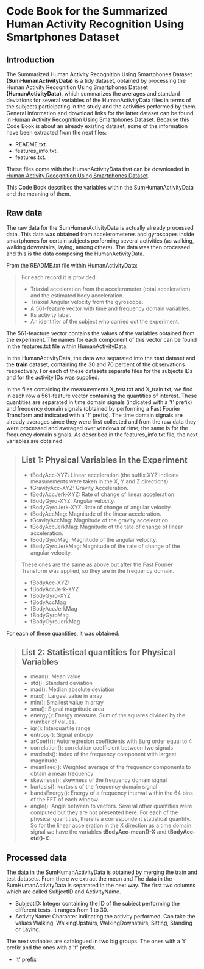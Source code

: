 # Code Book for the Summarized Human Activity Recognition Using Smartphones Dataset
## Introduction
The Summarized Human Activity Recognition Using Smartphones Dataset **(SumHumanActivityData)** is a tidy dataset, obtained by processing the
Human Activity Recognition Using Smartphones Dataset **(HumanActivityData)**, which summarizes the averages and standard deviations for several variables
of the HumanActivityData files in terms of the subjects participating in the study and the activities performed by them.
General information and download links for the latter dataset can be found in
[Human Activity Recognition Using Smartphones Dataset](http://archive.ics.uci.edu/ml/datasets/Human+Activity+Recognition+Using+Smartphones).
Because this Code Book is about an already existing dataset, some of the information have been extracted from the next files:
- README.txt.
- features_info.txt.
- features.txt.

These files come with the HumanActivityData that can be downloaded in
[Human Activity Recognition Using Smartphones Dataset](http://archive.ics.uci.edu/ml/datasets/Human+Activity+Recognition+Using+Smartphones).

This Code Book describes the variables within the SumHumanActivityData and the meaning of them.

## Raw data
The raw data for the SumHumanActivityData is actually already processed data. This data was obtained from accelerometeres and
gyroscopes inside smartphones for certain subjects performing several activities (as walking, walking downstairs, laying,
among others). The data was then processed and this is the data composing the HumanActivityData.

From the README.txt file within HumanActivityData:
>For each record it is provided:
>
>- Triaxial acceleration from the accelerometer (total acceleration) and the estimated body acceleration.
>- Triaxial Angular velocity from the gyroscope. 
>- A 561-feature vector with time and frequency domain variables. 
>- Its activity label. 
>- An identifier of the subject who carried out the experiment.

The 561-feacture vector contains the values of the variables obtained from the experiment. The names for each component of this
vector can be found in the features.txt file within HumanActivityData.

In the HumanActivityData, the data was separated into the **test** dataset and the **train** dataset, containing the 30 and 70
percent of the observations respectively. For each of these datasets separate files for the subjects IDs and for the activity IDs
was supplied.

In the files containing the measurements X_test.txt and X_train.txt, we find in each row a 561-feature vector containing the
quantities of interest. These quantities are separated in time domain signals (indicated with a 't' prefix) and frequency domain
signals (obtained by performing a Fast Fourier Transform and indicated with a 'f' prefix). The time domain signals are already
averages since they were first collected and from the raw data they were processed and averaged over windows of time; the same
is for the frequency domain signals. As described in the features_info.txt file, the next variables are obtained:
> List 1: Physical Variables in the Experiment
> ---
>- tBodyAcc-XYZ: Linear acceleration (the suffix XYZ indicate measurements were taken in the X, Y and Z directions).
>- tGravityAcc-XYZ: Gravity Acceleration.
>- tBodyAccJerk-XYZ: Rate of change of linear acceleration.
>- tBodyGyro-XYZ: Angular velocity.
>- tBodyGyroJerk-XYZ: Rate of change of angular velocity.
>- tBodyAccMag: Magnitude of the linear acceleration.
>- tGravityAccMag: Magnitude of the gravity acceleration.
>- tBodyAccJerkMag: Magnitude of the tate of change of linear acceleration.
>- tBodyGyroMag: Magnitude of the angular velocity.
>- tBodyGyroJerkMag: Magnitude of the rate of change of the angular velocity.
>
> These ones are the same as above but after the Fast Fourier Transform was applied, so they are in the frequency domain.
>- fBodyAcc-XYZ:
>- fBodyAccJerk-XYZ
>- fBodyGyro-XYZ
>- fBodyAccMag
>- fBodyAccJerkMag
>- fBodyGyroMag
>- fBodyGyroJerkMag

For each of these quantities, it was obtained:
> List 2: Statistical quantities for Physical Variables
> -----------------------------------------------------
>- mean(): Mean value
>- std(): Standard deviation
>- mad(): Median absolute deviation 
>- max(): Largest value in array
>- min(): Smallest value in array
>- sma(): Signal magnitude area
>- energy(): Energy measure. Sum of the squares divided by the number of values. 
>- iqr(): Interquartile range 
>- entropy(): Signal entropy
>- arCoeff(): Autorregresion coefficients with Burg order equal to 4
>- correlation(): correlation coefficient between two signals
>- maxInds(): index of the frequency component with largest magnitude
>- meanFreq(): Weighted average of the frequency components to obtain a mean frequency
>- skewness(): skewness of the frequency domain signal 
>- kurtosis(): kurtosis of the frequency domain signal 
>- bandsEnergy(): Energy of a frequency interval within the 64 bins of the FFT of each window.
>- angle(): Angle between to vectors.
Several other quantities were computed but they are not presented here. For each of the physical quantities, there is a
correspondent statistical quantity. So for the linear acceleration in the X direction as a time domain signal we have the
variables **tBodyAcc-mean()-X** and **tBodyAcc-std()-X**.

## Processed data
The data in the SumHumanActivityData is obtained by merging the train and test datasets. From there we extract the mean and
The data in the SumHumanActivityData is separated in the next way. The first two columns which are called SubjectID and
ActivityName.
- SubjectID: Integer containing the ID of the subject performing the different tests. It ranges from 1 to 30.
- ActivityName: Character indicating the activity performed. Can take the values Walking, WalkingUpstairs, WalkingDownstairs,
Sitting, Standing or Laying.

The next variables are catalogued in two big groups. The ones with a 't' prefix and the ones with a 'f' prefix.
- 't' prefix



